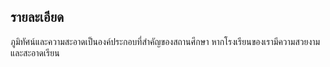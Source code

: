 ## รายละเอียด
ภูมิทัศน์และความสะอาดเป็นองค์ประกอบที่สำคัญของสถานศึกษา หากโรงเรียนของเรามีความสวยงามและสะอาดเรียน
<!--stackedit_data:
eyJoaXN0b3J5IjpbLTE2MjQ5NzMxODAsLTk1MDkzNDMxMCw0OT
ExNDEyNDBdfQ==
-->